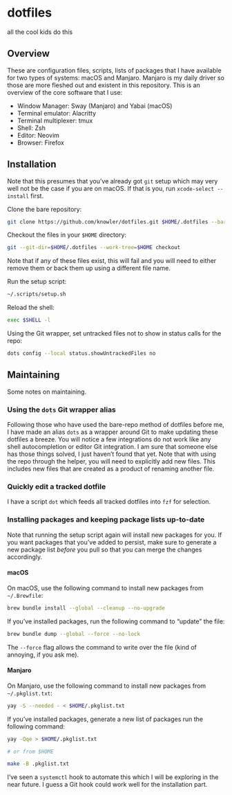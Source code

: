 # dotfiles

all the cool kids do this

## Overview

These are configuration files, scripts, lists of packages that I have available
for two types of systems: macOS and Manjaro. Manjaro is my daily driver so those
are more fleshed out and existent in this repository. This is an overview of the
core software that I use:

- Window Manager: Sway (Manjaro) and Yabai (macOS)
- Terminal emulator: Alacritty
- Terminal multiplexer: tmux
- Shell: Zsh
- Editor: Neovim
- Browser: Firefox

## Installation

Note that this presumes that you’ve already got `git` setup which may very well
not be the case if you are on macOS. If that is you, run `xcode-select
--install` first.

Clone the bare repository:

```bash
git clone https://github.com/knowler/dotfiles.git $HOME/.dotfiles --bare
```

Checkout the files in your `$HOME` directory:

```bash
git --git-dir=$HOME/.dotfiles --work-tree=$HOME checkout
```

Note that if any of these files exist, this will fail and you will need to
either remove them or back them up using a different file name.

Run the setup script:

```bash
~/.scripts/setup.sh
```

Reload the shell:

```bash
exec $SHELL -l
```

Using the Git wrapper, set untracked files not to show in status calls for the
repo:

```bash
dots config --local status.showUntrackedFiles no
```

## Maintaining

Some notes on maintaining.

### Using the `dots` Git wrapper alias

Following those who have used the bare-repo method of dotfiles before me, I have
made an alias `dots` as a wrapper around Git to make updating these dotfiles a
breeze. You will notice a few integrations do not work like any shell
autocompletion or editor Git integration. I am sure that someone else has those
things solved, I just haven’t found that yet. Note that with using the repo
through the helper, you will need to explicitly add new files. This includes new
files that are created as a product of renaming another file.

### Quickly edit a tracked dotfile

I have a script `dot` which feeds all tracked dotfiles into `fzf` for selection.

### Installing packages and keeping package lists up-to-date

Note that running the setup script again will install new packages for you. If
you want packages that you’ve added to persist, make sure to generate a new
package list _before_ you pull so that you can merge the changes accordingly.

#### macOS

On macOS, use the following command to install new packages from `~/.Brewfile`:

```bash
brew bundle install --global --cleanup --no-upgrade
```

If you’ve installed packages, run the following command to “update” the file:

```bash
brew bundle dump --global --force --no-lock
```

The `--force` flag allows the command to write over the file (kind of annoying,
if you ask me).

#### Manjaro

On Manjaro, use the following command to install new packages from
`~/.pkglist.txt`:

```bash
yay -S --needed - < $HOME/.pkglist.txt
```

If you’ve installed packages, generate a new list of packages run the following
command:

```bash
yay -Qqe > $HOME/.pkglist.txt

# or from $HOME

make -B .pkglist.txt
```

I’ve seen a `systemctl` hook to automate this which I will be exploring in the
near future. I guess a Git hook could work well for the installation part.
